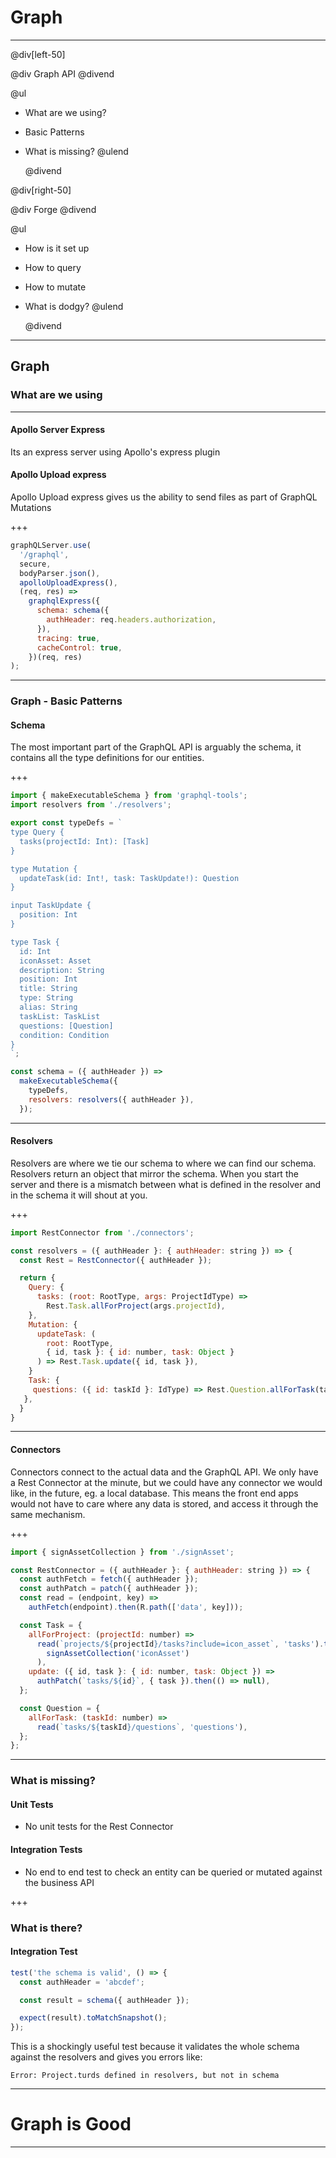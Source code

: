 # Graph

---

@div[left-50]

@div
Graph API
@divend

@ul

* What are we using?
* Basic Patterns
* What is missing?
  @ulend

  @divend

@div[right-50]

@div
Forge
@divend

@ul

* How is it set up
* How to query
* How to mutate
* What is dodgy?
  @ulend

  @divend

---

## Graph

### What are we using

---

#### Apollo Server Express

Its an express server using Apollo's express plugin

#### Apollo Upload express

Apollo Upload express gives us the ability to send files as part of GraphQL Mutations

+++

```js
graphQLServer.use(
  '/graphql',
  secure,
  bodyParser.json(),
  apolloUploadExpress(),
  (req, res) =>
    graphqlExpress({
      schema: schema({
        authHeader: req.headers.authorization,
      }),
      tracing: true,
      cacheControl: true,
    })(req, res)
);
```

---

### Graph - Basic Patterns

#### Schema

The most important part of the GraphQL API is arguably the schema, it contains all
the type definitions for our entities.

+++

```js
import { makeExecutableSchema } from 'graphql-tools';
import resolvers from './resolvers';

export const typeDefs = `
type Query {
  tasks(projectId: Int): [Task]
}

type Mutation {
  updateTask(id: Int!, task: TaskUpdate!): Question
}

input TaskUpdate {
  position: Int
}

type Task {
  id: Int
  iconAsset: Asset
  description: String
  position: Int
  title: String
  type: String
  alias: String
  taskList: TaskList
  questions: [Question]
  condition: Condition
}
`;

const schema = ({ authHeader }) =>
  makeExecutableSchema({
    typeDefs,
    resolvers: resolvers({ authHeader }),
  });
```

---

#### Resolvers

Resolvers are where we tie our schema to where we can find our schema. Resolvers return
an object that mirror the schema. When you start the server and there is a mismatch
between what is defined in the resolver and in the schema it will shout at you.

+++

```js
import RestConnector from './connectors';

const resolvers = ({ authHeader }: { authHeader: string }) => {
  const Rest = RestConnector({ authHeader });

  return {
    Query: {
      tasks: (root: RootType, args: ProjectIdType) =>
        Rest.Task.allForProject(args.projectId),
    },
    Mutation: {
      updateTask: (
        root: RootType,
        { id, task }: { id: number, task: Object }
      ) => Rest.Task.update({ id, task }),
    }
    Task: {
     questions: ({ id: taskId }: IdType) => Rest.Question.allForTask(taskId),
   },
  }
}
```

---

#### Connectors

Connectors connect to the actual data and the GraphQL API. We only have a Rest
Connector at the minute, but we could have any connector we would like, in the
future, eg. a local database. This means the front end apps would not have to
care where any data is stored, and access it through the same mechanism.

+++

```js
import { signAssetCollection } from './signAsset';

const RestConnector = ({ authHeader }: { authHeader: string }) => {
  const authFetch = fetch({ authHeader });
  const authPatch = patch({ authHeader });
  const read = (endpoint, key) =>
    authFetch(endpoint).then(R.path(['data', key]));

  const Task = {
    allForProject: (projectId: number) =>
      read(`projects/${projectId}/tasks?include=icon_asset`, 'tasks').then(
        signAssetCollection('iconAsset')
      ),
    update: ({ id, task }: { id: number, task: Object }) =>
      authPatch(`tasks/${id}`, { task }).then(() => null),
  };

  const Question = {
    allForTask: (taskId: number) =>
      read(`tasks/${taskId}/questions`, 'questions'),
  };
};
```

---

### What is missing?

#### Unit Tests

* No unit tests for the Rest Connector

#### Integration Tests

* No end to end test to check an entity can be queried or mutated against the business API

+++

### What is there?

#### Integration Test

```js
test('the schema is valid', () => {
  const authHeader = 'abcdef';

  const result = schema({ authHeader });

  expect(result).toMatchSnapshot();
});
```

This is a shockingly useful test because it validates the whole schema against
the resolvers and gives you errors like:

```
Error: Project.turds defined in resolvers, but not in schema
```

---

# Graph is Good

---
